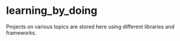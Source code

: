 # learning_by_doing

Projects on various topics are stored here using different libraries and frameworks.
